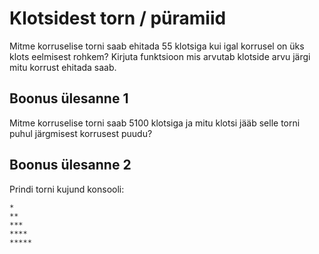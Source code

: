 # Klotsidest torn / püramiid

Mitme korruselise torni saab ehitada 55 klotsiga kui igal korrusel on üks klots eelmisest rohkem?
Kirjuta funktsioon mis arvutab klotside arvu järgi mitu korrust ehitada saab.

## Boonus ülesanne 1

Mitme korruselise torni saab 5100 klotsiga ja mitu klotsi jääb selle torni puhul järgmisest korrusest puudu?

## Boonus ülesanne 2

Prindi torni kujund konsooli:
```
*
**
***
****
*****
```
